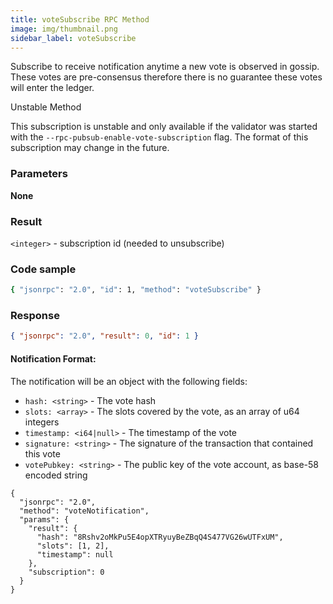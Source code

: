 ```yaml
---
title: voteSubscribe RPC Method
image: img/thumbnail.png
sidebar_label: voteSubscribe
---
```

Subscribe to receive notification anytime a new vote is observed in gossip. These votes are pre-consensus therefore there is no guarantee these votes will enter the ledger.

Unstable Method

This subscription is unstable and only available if the validator was started with the `--rpc-pubsub-enable-vote-subscription` flag. The format of this subscription may change in the future.

### Parameters

**None**

### Result

`<integer>` - subscription id (needed to unsubscribe)

### Code sample

```bash
{ "jsonrpc": "2.0", "id": 1, "method": "voteSubscribe" }
```


### Response

```json
{ "jsonrpc": "2.0", "result": 0, "id": 1 }
```


#### Notification Format:

The notification will be an object with the following fields:

*   `hash: <string>` - The vote hash
*   `slots: <array>` - The slots covered by the vote, as an array of u64 integers
*   `timestamp: <i64|null>` - The timestamp of the vote
*   `signature: <string>` - The signature of the transaction that contained this vote
*   `votePubkey: <string>` - The public key of the vote account, as base-58 encoded string

```
{
  "jsonrpc": "2.0",
  "method": "voteNotification",
  "params": {
    "result": {
      "hash": "8Rshv2oMkPu5E4opXTRyuyBeZBqQ4S477VG26wUTFxUM",
      "slots": [1, 2],
      "timestamp": null
    },
    "subscription": 0
  }
}
```
